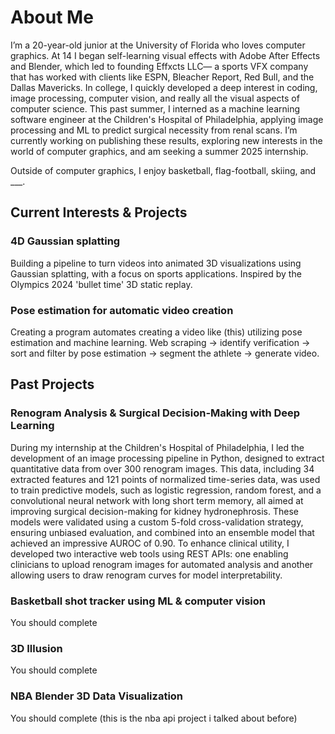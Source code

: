 # About Me

I’m a 20-year-old junior at the University of Florida who loves computer graphics. At 14 I began self-learning visual effects with Adobe After Effects and Blender, which led to founding Effxcts LLC— a sports VFX company that has worked with clients like ESPN, Bleacher Report, Red Bull, and the Dallas Mavericks. In college, I quickly developed a deep interest in coding, image processing, computer vision, and really all the visual aspects of computer science. This past summer, I interned as a machine learning software engineer at the Children's Hospital of Philadelphia, applying image processing and ML to predict surgical necessity from renal scans. I’m currently working on publishing these results, exploring new interests in the world of computer graphics, and am seeking a summer 2025 internship.

Outside of computer graphics, I enjoy basketball, flag-football, skiing, and ___.

## Current Interests & Projects
### 4D Gaussian splatting
Building a pipeline to turn videos into animated 3D visualizations using Gaussian splatting, with a focus on sports applications. Inspired by the Olympics 2024 'bullet time' 3D static replay.

### Pose estimation for automatic video creation
Creating a program automates creating a video like (this) utilizing pose estimation and machine learning. Web scraping -> identify verification -> sort and filter by pose estimation -> segment the athlete -> generate video. 

## Past Projects
### Renogram Analysis & Surgical Decision-Making with Deep Learning
During my internship at the Children's Hospital of Philadelphia, I led the development of an image processing pipeline in Python, designed to extract quantitative data from over 300 renogram images. This data, including 34 extracted features and 121 points of normalized time-series data, was used to train predictive models, such as logistic regression, random forest, and a convolutional neural network with long short term memory, all aimed at improving surgical decision-making for kidney hydronephrosis. These models were validated using a custom 5-fold cross-validation strategy, ensuring unbiased evaluation, and combined into an ensemble model that achieved an impressive AUROC of 0.90. To enhance clinical utility, I developed two interactive web tools using REST APIs: one enabling clinicians to upload renogram images for automated analysis and another allowing users to draw renogram curves for model interpretability. 


### Basketball shot tracker using ML & computer vision
You should complete

### 3D Illusion
You should complete

### NBA Blender 3D Data Visualization
You should complete (this is the nba api project i talked about before)
